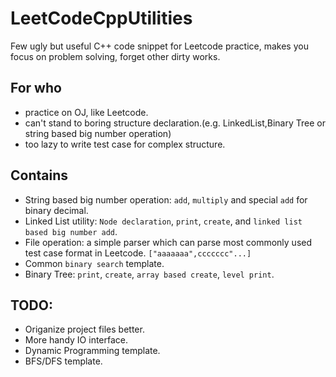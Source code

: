 # LeetCodeCppUtilities
Few ugly but useful C++ code snippet for Leetcode practice, makes you focus on problem solving, forget other dirty works.



## For who
- practice on OJ, like Leetcode.
- can't stand to boring structure declaration.(e.g. LinkedList,Binary Tree or string based big number operation)
- too lazy to write test case for complex structure.
 
## Contains
 
 - String based big number operation: `add`, `multiply` and special `add` for binary decimal.
 - Linked List utility: `Node declaration`, `print`, `create`, and `linked list based big number add`.
 - File operation: a simple parser which can parse most commonly used test case format in Leetcode. `["aaaaaaa",ccccccc"...]`
 - Common `binary search` template.
 - Binary Tree: `print`, `create`, `array based create`, `level print`. 
 
## TODO:
 
 - Origanize project files better.
 - More handy IO interface.
 - Dynamic Programming template.
 - BFS/DFS template.
 